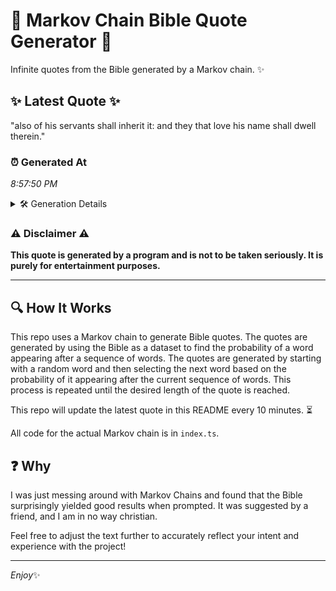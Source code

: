 # 📖 Markov Chain Bible Quote Generator 📖

Infinite quotes from the Bible generated by a Markov chain. ✨

## ✨ Latest Quote ✨
"also of his servants shall inherit it: and they that love his name shall dwell therein."

### ⏰ Generated At
*8:57:50 PM*

<details>
    <summary>🛠️ Generation Details</summary>
    <p>
        <strong>🌱 Seed:</strong> also<br>
        <strong>🔄 Iterations:</strong> 15<br>
        <strong>📜 Context History:</strong><br>[ also ]: of<br>[ also, of ]: his<br>[ also, of, his ]: servants<br>[ also, of, his, servants ]: shall<br>[ also, of, his, servants, shall ]: inherit<br>[ also, of, his, servants, shall, inherit ]: it:<br>[ of, his, servants, shall, inherit, it: ]: and<br>[ his, servants, shall, inherit, it:, and ]: they<br>[ servants, shall, inherit, it:, and, they ]: that<br>[ shall, inherit, it:, and, they, that ]: love<br>[ inherit, it:, and, they, that, love ]: his<br>[ it:, and, they, that, love, his ]: name<br>[ and, they, that, love, his, name ]: shall<br>[ they, that, love, his, name, shall ]: dwell<br>[ that, love, his, name, shall, dwell ]: therein.<br>
    </p>
</details>

### ⚠️ Disclaimer ⚠️
**This quote is generated by a program and is not to be taken seriously. It is purely for entertainment purposes.**

---

## 🔍 How It Works

This repo uses a Markov chain to generate Bible quotes. The quotes are generated by using the Bible as a dataset to find the probability of a word appearing after a sequence of words. The quotes are generated by starting with a random word and then selecting the next word based on the probability of it appearing after the current sequence of words. This process is repeated until the desired length of the quote is reached.

This repo will update the latest quote in this README every 10 minutes. ⏳

All code for the actual Markov chain is in `index.ts`.

## ❓ Why

I was just messing around with Markov Chains and found that the Bible surprisingly yielded good results when prompted. 
It was suggested by a friend, and I am in no way christian.

Feel free to adjust the text further to accurately reflect your intent and experience with the project!

---

*Enjoy*✨
